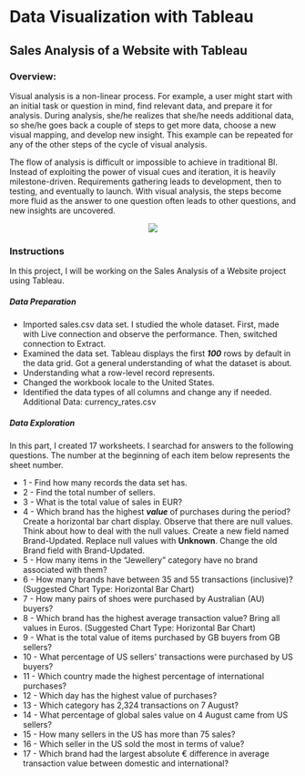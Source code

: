 # Data Visualization with Tableau
## Sales Analysis of a Website with Tableau

### Overview:
<p>Visual analysis is a non-linear process. For example, a user might start with an initial task or question in mind, find relevant data, and prepare it for analysis. During analysis, she/he realizes that she/he needs additional data, so she/he goes back a couple of steps to get more data, choose a new visual mapping, and develop new insight. This example can be repeated for any of the other steps of the cycle of visual analysis.</p>
<p>The flow of analysis is difficult or impossible to achieve in traditional BI. Instead of exploiting the power of visual cues and iteration, it is heavily milestone-driven. Requirements gathering leads to development, then to testing, and eventually to launch. With visual analysis, the steps become more fluid as the answer to one question often leads to other questions, and new insights are uncovered.</p>
<p align="center">
  <img src="https://help.tableau.com/current/blueprint/en-us/Img/bp_cycle_of_visual_analysis_489x425.png" />
</p>

### Instructions
In this project, I will be working on the Sales Analysis of a Website project using Tableau. 

##### Data Preparation
* Imported sales.csv data set. I studied the whole dataset. First, made with Live connection and observe the performance. Then, switched connection to Extract.
* Examined the data set. Tableau displays the first ***100*** rows by default in the data grid. Got a general understanding of what the dataset is about.
* Understanding what a row-level record represents.
* Changed the workbook locale to the United States. 
* Identified the data types of all columns and change any if needed.
Additional Data: currency_rates.csv 


##### Data Exploration 
In this part, I created 17 worksheets. I searchad for answers to the following questions. The number at the beginning of each item below represents the sheet number.

* 1 - Find how many records the data set has.
* 2 - Find the total number of sellers.
* 3 - What is the total value of sales in EUR?
* 4 - Which brand has the highest ***value*** of purchases during the period? Create a horizontal bar chart display. Observe that there are null values. Think about how to deal with the null values. Create a new field named Brand-Updated. Replace null values with **Unknown**. Change the old Brand field with Brand-Updated.
* 5 - How many items in the “Jewellery” category have no brand associated with them? 
* 6 - How many brands have between 35 and 55 transactions (inclusive)? (Suggested Chart Type: Horizontal Bar Chart)
* 7 - How many pairs of shoes were purchased by Australian (AU) buyers?
* 8 - Which brand has the highest average transaction value? Bring all values in Euros. (Suggested Chart Type: Horizontal Bar Chart)
* 9 - What is the total value of items purchased by GB buyers from GB sellers?
* 10 - What percentage of US sellers' transactions were purchased by US buyers?
* 11 - Which country made the highest percentage of international purchases?
* 12 - Which day has the highest value of purchases?
* 13 - Which category has 2,324 transactions on 7 August? 
* 14 - What percentage of global sales value on 4 August came from US sellers?
* 15 - How many sellers in the US has more than 75 sales?
* 16 - Which seller in the US sold the most in terms of value?
* 17 - Which brand had the largest absolute € difference in average transaction value between domestic and international?
   
